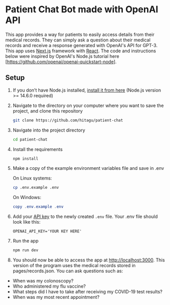 # Patient Chat Bot made with OpenAI API

This app provides a way for patients to easily access details from their medical records. They can simply ask a question about their medical records and receive a response generated with OpenAI's API for GPT-3. This app uses [Next.js](https://nextjs.org/) framework with [React](https://reactjs.org/). The code and instructions below were inspired by OpenAI's Node.js tutorial here [https://github.com/openai/openai-quickstart-node].

## Setup

1. If you don’t have Node.js installed, [install it from here](https://nodejs.org/en/) (Node.js version >= 14.6.0 required)

2. Navigate to the directory on your computer where you want to save the project, and clone this repository
   ```bash
   git clone https://github.com/hitagu/patient-chat
   ```

3. Navigate into the project directory

   ```bash
   cd patient-chat
   ```

4. Install the requirements

   ```bash
   npm install
   ```

5. Make a copy of the example environment variables file and save in .env

   On Linux systems: 
   ```bash
   cp .env.example .env
   ```
   On Windows:
   ```powershell
   copy .env.example .env
   ```
6. Add your [API key](https://beta.openai.com/account/api-keys) to the newly created `.env` file. Your .env file should look like this: 
   ```
   OPENAI_API_KEY='YOUR KEY HERE'
   ```

7. Run the app

   ```bash
   npm run dev
   ```

8. You should now be able to access the app at [http://localhost:3000](http://localhost:3000). This version of the program uses the medical records stored in pages/records.json. You can ask questions such as:
* When was my colonoscopy?
* Who administered my flu vaccine?
* What steps did I have to take after receiving my COVID-19 test results?
* When was my most recent appointment?